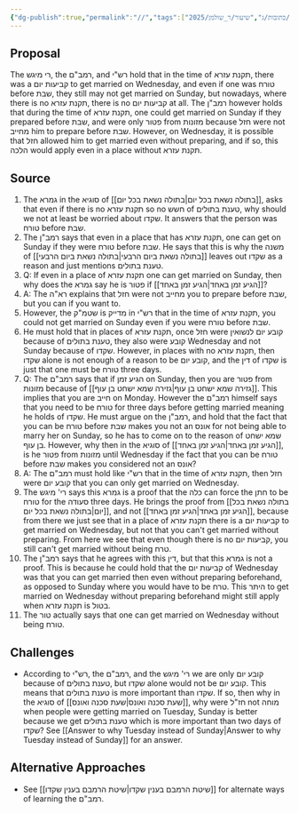 ```yaml
---
{"dg-publish":true,"permalink":"//","tags":["בבלי/נשים/כתובות/ג","שיעור/ר_שולמן/2025/fall","רמבם/נשים/אישות/י"]}
---
```


## Proposal

The רי מיגש, the רמב"ם, and רש"י hold that in the time of תקנת עזרא, there was a קביעות יום to get married on Wednesday, and even if one was טורח before שבת, they still may not get married on Sunday, but nowadays, where there is no תקנת עזרא, there is no קביעות יום at all. The רמב"ן however holds that during the time of תקנת עזרא, one could get married on Sunday if they prepared before שבת, and were only פטור from מזונות because חזל were not מחייב him to prepare before שבת. However, on Wednesday, it is possible that  חזל allowed him to get married even without preparing, and if so, this הלכה would apply even in a place without תקנת עזרא.
## Source

1. The גמרא in the סוגיא of [[בתולה נשאת בכל יום\|בתולה נשאת בכל יום]], asks that even if there is no תקנת עזרא so no חשש of טענת בתולים, why should we not at least be worried about שקדו. It answers that the person was טורח before שבת.
2. The רמב"ן says that even in a place that has תקנת עזרא, one can get on Sunday if they were טורח before שבת. He says that this is why the משנה of [[בתולה נשאת ביום הרבעי\|בתולה נשאת ביום הרבעי]] leaves out שקדו as a reason and just mentions טענת בתולים.
3. Q: If even in a place of תקנת עזרא one can get married on Sunday, then why does the גמרא say he is פטור if [[הגיע זמן באחד\|הגיע זמן באחד]]?
4. A: The רא"ה explains that חזל were not מחייב you to prepare before שבת, but you can if you want to.
5. However, the שטמ"ק is מדייק in רש"י that in the time of תקנת עזרא, you could not get married on Sunday even if you were טורח before שבת.
6. He must hold that in places of תקנת עזרא, once חזל were קובע יום לנשואין because of טענת בתולים, they also were קובע Wednesday and not Sunday because of שקדו. However, in places with no תקנת עזרא, then שקדו alone is not enough of a reason to be קובע יום, and the דין of שקדו is just that one must be טורח three days.
7. Q: The רמב"ם says that if הגיע זמן on Sunday, then you are פטור from מזונות because of [[גזירה שמא ישחט בן עוף\|גזירה שמא ישחט בן עוף]]. This implies that you are חייב on Monday. However the רמב"ם himself says that you need to be טורח for three days before getting married meaning he holds of שקדו. He must argue on the רמב"ן, and hold that the fact that you can be טורח before שבת makes you not an אונס for not being able to marry her on Sunday, so he has to come on to the reason of שמא ישחט בן עוף. However, why then in the סוגיא of [[הגיע זמן באחד\|הגיע זמן באחד]], is he פטור from מזונות until Wednesday if the fact that you can be טורח before שבת makes you considered not an אונס?
8. A: The רמב"ם must hold like רש"י that in the time of תקנת עזרא, then חזל were קובע יום that you can only get married on Wednesday.
9. The רי' מיגש says this גמרא is a proof that the כלה can force the חתן to be טורח for the סעודה three days. He brings the proof from [[בתולה נשאת בכל יום\|בתולה נשאת בכל יום]], and not [[הגיע זמן באחד\|הגיע זמן באחד]], because from there we just see that in a place of תקנת עזרא there is a קביעות יום to get married on Wednesday, but not that you can't get married without preparing. From here we see that even though there is no קביעות יום, you still can't get married without being טרח.
10. The רמב"ן says that he agrees with this דין, but that this גמרא is not a proof. This is because he could hold that the קביעות יום of Wednesday was that you can get married then even without preparing beforehand, as opposed to Sunday where you would have to be טרח. This היתר to get married on Wednesday without preparing beforehand might still apply when תקנת עזרא is בטול. 
11. The טור actually says that one can get married on Wednesday without being טורח.
## Challenges

+ According to רש"י, the רמב"ם, and the רי' מיגש we are only קובע יום because of טענת בתולים, but שקדו alone would not be קובע יום. This means that טענת בתולים is more important than שקדו. If so, then why in the סוגיא of [[שעת סכנה ואונס\|שעת סכנה ואונס]], why were חז"ל not מוחה when people were getting married on Tuesday, Sunday is better because we get טענת בתולים which is more important than two days of שקדו? See [[Answer to why Tuesday instead of Sunday\|Answer to why Tuesday instead of Sunday]] for an answer.

## Alternative Approaches

+ See [[שיטת הרמבם בענין שקדו\|שיטת הרמבם בענין שקדו]] for alternate ways of learning the רמב"ם.